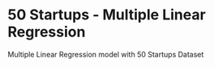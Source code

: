 # 50 Startups - Multiple Linear Regression
 Multiple Linear Regression model with 50 Startups Dataset
